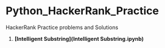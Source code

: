 # Python_HackerRank_Practice
HackerRank Practice problems and Solutions

1. **[Intelligent Substring](Intelligent Substring.ipynb)**
